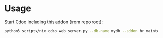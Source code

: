 # Usage

Start Odoo including this addon (from repo root):

```bash
python3 scripts/nix_odoo_web_server.py --db-name mydb --addon hr_maintenance
```
